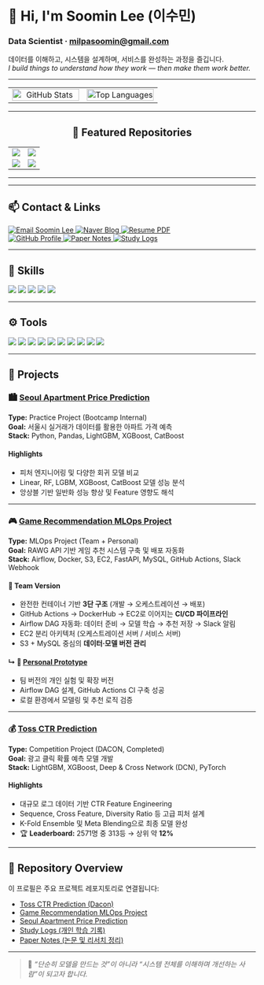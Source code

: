 # 👋 Hi, I'm **Soomin Lee (이수민)**
### Data Scientist · [milpasoomin@gmail.com](mailto:milpasoomin@gmail.com)

데이터를 이해하고, 시스템을 설계하며, 서비스를 완성하는 과정을 즐깁니다.  
*I build things to understand how they work — then make them work better.*

---


<!-- Stats x Two (full-width, transparent, side-by-side) -->
<table align="center" width="100%" style="table-layout:fixed;">
  <tr>
    <td align="center" valign="top" width="50%">
      <img
        src="https://github-readme-stats.vercel.app/api?username=Leesoomin97&show_icons=true&include_all_commits=true&count_private=true&theme=transparent&hide_border=true&rank_icon=percentile"
        alt="GitHub Stats"
        style="display:block;width:100%;height:auto;"
      />
    </td>
    <td align="center" valign="top" width="50%">
      <!-- 오른쪽은 '언어 비율' 카드로 고정 -->
      <img
        src="https://github-readme-stats.vercel.app/api/top-langs/?username=Leesoomin97&layout=compact&langs_count=8&theme=transparent&hide_border=true&v=5"
        alt="Top Languages"
        style="display:block;width:100%;height:auto;"
      />
    </td>
  </tr>
</table>


---

<!-- Featured Repositories: README 내부에 'pin' 카드(2열) -->
<h2 align="center">📌 Featured Repositories</h2>

<table align="center" width="100%">
  <tr>
    <td align="center" width="50%">
      <a href="https://github.com/Leesoomin97/mlops-game_recommendation_project_team3">
        <img src="https://github-readme-stats.vercel.app/api/pin/?username=Leesoomin97&repo=mlops-game_recommendation_project_team3&theme=transparent&hide_border=true" />
      </a>
    </td>
    <td align="center" width="50%">
      <a href="https://github.com/Leesoomin97/toss_ctr_dacon_project">
        <img src="https://github-readme-stats.vercel.app/api/pin/?username=Leesoomin97&repo=toss_ctr_dacon_project&theme=transparent&hide_border=true" />
      </a>
    </td>
  </tr>
  <tr>
    <td align="center" width="50%">
      <a href="https://github.com/Leesoomin97/upstage-ml-regression-ml_3-soomin">
        <img src="https://github-readme-stats.vercel.app/api/pin/?username=Leesoomin97&repo=upstage-ml-regression-ml_3-soomin&theme=transparent&hide_border=true" />
      </a>
    </td>
    <td align="center" width="50%">
      <a href="https://github.com/Leesoomin97/study-logs">
        <img src="https://github-readme-stats.vercel.app/api/pin/?username=Leesoomin97&repo=study-logs&theme=transparent&hide_border=true" />
      </a>
    </td>
  </tr>
</table>

---

---
## 📫 Contact & Links
<p>
  <!-- Gmail 작성창 바로 열기 -->
  <a href="https://mail.google.com/mail/?view=cm&fs=1&to=milpasoomin@gmail.com" target="_blank">
    <img 
      src="https://img.shields.io/badge/Email-EA4335?style=for-the-badge&logo=gmail&logoColor=white"
      alt="Email Soomin Lee"
    />
  </a>

  <a href="https://blog.naver.com/milpa" target="_blank">
    <img src="https://img.shields.io/badge/Blog-03C75A?style=for-the-badge&logo=naver&logoColor=white" alt="Naver Blog"/>
  </a>

  <a href="./resume/soomin_lee_resume_public.pdf" target="_blank">
    <img src="https://img.shields.io/badge/Resume-6A5ACD?style=for-the-badge&logo=readme&logoColor=white" alt="Resume PDF"/>
  </a><br>

  <a href="https://github.com/Leesoomin97" target="_blank">
    <img src="https://img.shields.io/badge/GitHub-181717?style=for-the-badge&logo=github&logoColor=white" alt="GitHub Profile"/>
  </a>

  <a href="https://github.com/Leesoomin97/paper-notes" target="_blank">
    <img 
      src="https://img.shields.io/badge/Paper_Notes-4A154B?style=for-the-badge&logo=notion&logoColor=white"
      alt="Paper Notes"
    />
  </a>

  <a href="https://github.com/Leesoomin97/study-logs" target="_blank">
    <img src="https://img.shields.io/badge/Study_Logs-F37626?style=for-the-badge&logo=jupyter&logoColor=white" alt="Study Logs"/>
  </a>
</p>

---

## 🧠 Skills
<p>
  <img src="https://img.shields.io/badge/Python-3776AB?style=for-the-badge&logo=python&logoColor=white"/>
  <img src="https://img.shields.io/badge/PyTorch-EE4C2C?style=for-the-badge&logo=pytorch&logoColor=white"/>
  <img src="https://img.shields.io/badge/scikit--learn-F7931E?style=for-the-badge&logo=scikitlearn&logoColor=white"/>
  <img src="https://img.shields.io/badge/LightGBM-4CBB17?style=for-the-badge"/>
  <img src="https://img.shields.io/badge/XGBoost-EB5E0B?style=for-the-badge"/>
</p>

---

## ⚙️ Tools
<p>
  <img src="https://img.shields.io/badge/Docker-2496ED?style=for-the-badge&logo=docker&logoColor=white"/>
  <img src="https://img.shields.io/badge/Airflow-017CEE?style=for-the-badge&logo=apacheairflow&logoColor=white"/>
  <img src="https://img.shields.io/badge/FastAPI-009688?style=for-the-badge&logo=fastapi&logoColor=white"/>
  <img src="https://img.shields.io/badge/AWS_EC2-FF9900?style=for-the-badge&logo=amazonaws&logoColor=white"/>
  <img src="https://img.shields.io/badge/MySQL-4479A1?style=for-the-badge&logo=mysql&logoColor=white"/>
  <img src="https://img.shields.io/badge/S3-569A31?style=for-the-badge&logo=amazons3&logoColor=white"/>
  <img src="https://img.shields.io/badge/GitHub_Actions-2088FF?style=for-the-badge&logo=githubactions&logoColor=white"/>
  <img src="https://img.shields.io/badge/Slack-4A154B?style=for-the-badge&logo=slack&logoColor=white"/>
  <img src="https://img.shields.io/badge/Notion-000000?style=for-the-badge&logo=notion&logoColor=white"/>
  <img src="https://img.shields.io/badge/VSCode-007ACC?style=for-the-badge&logo=visualstudiocode&logoColor=white"/>
</p>


---

## 🧩 Projects

### 🏙️ [Seoul Apartment Price Prediction](https://github.com/Leesoomin97/upstage-ml-regression-ml_3-soomin)
**Type:** Practice Project (Bootcamp Internal)  
**Goal:** 서울시 실거래가 데이터를 활용한 아파트 가격 예측  
**Stack:** Python, Pandas, LightGBM, XGBoost, CatBoost  

#### Highlights
- 피처 엔지니어링 및 다양한 회귀 모델 비교  
- Linear, RF, LGBM, XGBoost, CatBoost 모델 성능 분석  
- 앙상블 기반 일반화 성능 향상 및 Feature 영향도 해석  

---

### 🎮 [Game Recommendation MLOps Project](https://github.com/Leesoomin97/mlops-game_recommendation_project_team3)
**Type:** MLOps Project (Team + Personal)  
**Goal:** RAWG API 기반 게임 추천 시스템 구축 및 배포 자동화  
**Stack:** Airflow, Docker, S3, EC2, FastAPI, MySQL, GitHub Actions, Slack Webhook  

#### 🧱 Team Version
- 완전한 컨테이너 기반 **3단 구조** (개발 → 오케스트레이션 → 배포)  
- GitHub Actions → DockerHub → EC2로 이어지는 **CI/CD 파이프라인**  
- Airflow DAG 자동화: 데이터 준비 → 모델 학습 → 추천 저장 → Slack 알림  
- EC2 분리 아키텍처 (오케스트레이션 서버 / 서비스 서버)  
- S3 + MySQL 중심의 **데이터·모델 버전 관리**

#### ↳ 🧪 [Personal Prototype](https://github.com/Leesoomin97/Previous_version_mlops_game_recommendation_soomin)
- 팀 버전의 개인 실험 및 확장 버전  
- Airflow DAG 설계, GitHub Actions CI 구축 성공  
- 로컬 환경에서 모델링 및 추천 로직 검증  

---

### 💰 [Toss CTR Prediction](https://github.com/Leesoomin97/toss_ctr_dacon_project)
**Type:** Competition Project (DACON, Completed)  
**Goal:** 광고 클릭 확률 예측 모델 개발  
**Stack:** LightGBM, XGBoost, Deep & Cross Network (DCN), PyTorch  

#### Highlights
- 대규모 로그 데이터 기반 CTR Feature Engineering  
- Sequence, Cross Feature, Diversity Ratio 등 고급 피처 설계  
- K-Fold Ensemble 및 Meta Blending으로 최종 모델 완성  
- 🏆 **Leaderboard:** 2571명 중 313등 → 상위 약 **12%**

---

## 📂 Repository Overview

이 프로필은 주요 프로젝트 레포지토리로 연결됩니다:
- [Toss CTR Prediction (Dacon)](https://github.com/Leesoomin97/toss_ctr_dacon_project)
- [Game Recommendation MLOps Project](https://github.com/Leesoomin97/mlops-game_recommendation_project_team3)
- [Seoul Apartment Price Prediction](https://github.com/Leesoomin97/upstage-ml-regression-ml_3-soomin)
- [Study Logs (개인 학습 기록)](https://github.com/Leesoomin97/study-logs)
- [Paper Notes (논문 및 리서치 정리)](https://github.com/Leesoomin97/paper-notes)

---

> 📌 *“단순히 모델을 만드는 것”이 아니라 “시스템 전체를 이해하며 개선하는 사람”이 되고자 합니다.*
